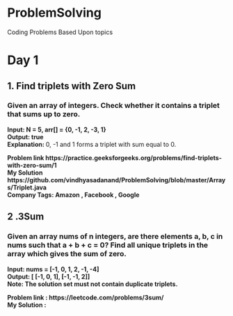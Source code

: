 # ProblemSolving
Coding Problems Based Upon topics

<h1>Day 1 </h1>
<h2>1. Find triplets with Zero Sum</h2>
<h3>Given an array of integers. Check whether it contains a triplet that sums up to zero. </h3>
<p>
  <b> Input: 
    N = 5, arr[] = {0, -1, 2, -3, 1} </b><br/>
  <b> Output: true </b> <br/>
  <b> Explanation: </b> 0, -1 and 1 forms a triplet with sum equal to 0.
 </p>
 <b>Problem link <b> https://practice.geeksforgeeks.org/problems/find-triplets-with-zero-sum/1<br>
  <b>My Solution </b> https://github.com/vindhyasadanand/ProblemSolving/blob/master/Arrays/Triplet.java  <br/>
  <b>Company Tags: </b> <b> Amazon</b> ,  <b> Facebook</b> , <b>Google </b><br/>

<h2>2 .3Sum </h2>
<h3>Given an array nums of n integers, are there elements a, b, c in nums such that a + b + c = 0?  Find all unique triplets in the array which gives the sum of zero. </h3>
<p>
  <b> Input: 
   nums = [-1, 0, 1, 2, -1, -4]</b><br/>
  <b> Output: [ [-1, 0, 1],  [-1, -1, 2]] </b> <br/>
  <b> Note: </b> The solution set must not contain duplicate triplets.
 </p>
 <b>Problem link : <b> https://leetcode.com/problems/3sum/ <br>
  <b>My Solution : </b>   <br/>

